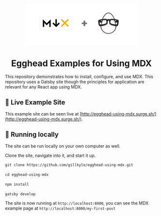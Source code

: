 <p align="center">
    <img alt="Egghead + MDX" src="https://raw.githubusercontent.com/gillkyle/images/master/mdx-and-egghead.png" width="375" />
</p>
<h1 align="center">
  Egghead Examples for Using MDX
</h1>

This repository demonstrates how to install, configure, and use MDX. This repository uses a Gatsby site though the principles for application are relevant for any React app using MDX.

## 💫 Live Example Site

This example site can be seen live at [http://egghead-using-mdx.surge.sh/](http://egghead-using-mdx.surge.sh/).

## 🔧 Running locally

The site can be run locally on your own computer as well.

Clone the site, navigate into it, and start it up.

```shell
git clone https://github.com/gillkyle/egghead-using-mdx.git

cd egghead-using-mdx

npm install

gatsby develop
```

The site is now running at `http://localhost:8000`, you can see the MDX example page at `http://localhost:8000/my-first-post`
